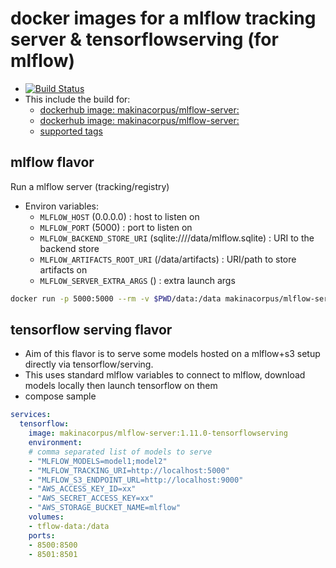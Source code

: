 # docker images for a mlflow tracking server & tensorflowserving (for mlflow)

- [![Build Status](https://travis-ci.org/makinacorpus/docker-mlflow.svg?branch=master)](https://travis-ci.org/makinacorpus/docker-mlflow)
- This include the build for:
    - [dockerhub image: makinacorpus/mlflow-server:<VER>](https://hub.docker.com/r/makinacorpus/mlflow-server)
    - [dockerhub image: makinacorpus/mlflow-server:<VER-tensorflowserving>](https://hub.docker.com/r/makinacorpus/mlflow-server)
    - [supported tags](https://hub.docker.com/r/makinacorpus/mlflow-server/tags)


## mlflow flavor
Run a mlflow server (tracking/registry)

- Environ variables:
    - `MLFLOW_HOST` (0.0.0.0) : host to listen on
    - `MLFLOW_PORT` (5000) : port to listen on
    - `MLFLOW_BACKEND_STORE_URI` (sqlite:////data/mlflow.sqlite) : URI to the backend store
    - `MLFLOW_ARTIFACTS_ROOT_URI` (/data/artifacts) : URI/path to store artifacts on
    - `MLFLOW_SERVER_EXTRA_ARGS` () : extra launch args

```bash
docker run -p 5000:5000 --rm -v $PWD/data:/data makinacorpus/mlflow-server:<tag>
```

## tensorflow serving flavor
- Aim of this flavor is to serve some models hosted on a mlflow+s3 setup directly via tensorflow/serving.
- This uses standard mlflow variables to connect to mlflow, download models locally then launch tensorflow on them
- compose sample

```yaml
services:
  tensorflow:
    image: makinacorpus/mlflow-server:1.11.0-tensorflowserving
    environment:
    # comma separated list of models to serve
    - "MLFLOW_MODELS=model1;model2"
    - "MLFLOW_TRACKING_URI=http://localhost:5000"
    - "MLFLOW_S3_ENDPOINT_URL=http://localhost:9000"
    - "AWS_ACCESS_KEY_ID=xx"
    - "AWS_SECRET_ACCESS_KEY=xx"
    - "AWS_STORAGE_BUCKET_NAME=mlflow"
    volumes:
    - tflow-data:/data
    ports:
    - 8500:8500
    - 8501:8501
```

